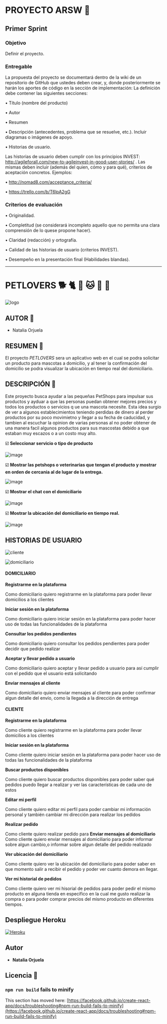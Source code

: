 #  PROYECTO ARSW :file_folder:
## Primer Sprint
### Objetivo
Definir el proyecto.
### Entregable
La propuesta del proyecto se documentará dentro de la wiki de un repositorio de GitHub que ustedes
deben crear, y, donde posteriormente se harán los aportes de código en la sección de implementación:
La definición debe contener las siguientes secciones:

• Título (nombre del producto)

• Autor

• Resumen

• Descripción (antecedentes, problema que se resuelve, etc.). Incluir diagramas o imágenes de apoyo.

• Historias de usuario.

Las historias de usuario deben cumplir con los principios INVEST: http://agileforall.com/new-to-agileinvest-in-good-user-stories/ .
Las mismas deben incluir (además del quien, cómo y para qué), criterios de aceptación concretos. 
Ejemplos:

• http://nomad8.com/acceptance_criteria/

• https://trello.com/b/T6lpA2gG

### Criterios de evaluación

• Originalidad. 

• Completitud (se considerará incompleto aquello que no permita una clara comprensión de lo quese propone hacer).

• Claridad (redacción) y ortografía.

• Calidad de las historias de usuario (criterios INVEST).

• Desempeño en la presentación final (Habilidades blandas).

________________________

# PETLOVERS :dog2: :cat2:  :dog: :cat: 	:rabbit: :hamster:

![logo](https://user-images.githubusercontent.com/54339107/173487365-1454c7be-4582-4f20-b474-69b268750f55.png)
  

## AUTOR :paw_prints:
* Natalia Orjuela 

## RESUMEN :paw_prints:
El proyecto *PETLOVERS* sera un aplicativo web en el cual se podra solicitar un producto para mascotas a domicilio, y al tener la confirmación del domicilio se 
podra visualizar la ubicación en tiempo real del domiciliario.

## DESCRIPCIÓN :paw_prints:
Este proyecto busca ayudar a las pequeñas PetShops para impulsar sus productos y ayduar a que las personas puedan obtener mejores precios y todos los productos o servicios q
ue una mascota necesite.
Esta idea surgio de ver a algunos establecimientos teniendo perdidas de dinero al perder productos por su poco movimietno y llegar a su fecha de caducidad, y tambien al escuchar 
la opinion de varias personas al no poder obtener de una manera facil algunos productos para sus mascostas debido a que estaban muy escazos o a un costo muy alto.

:ballot_box_with_check: **Seleccionar servicio o tipo de producto**

![image](https://user-images.githubusercontent.com/54339107/173489348-e954d30d-26dc-461b-a9ec-28255566b406.png)

 :ballot_box_with_check: **Mostrar las petshops o veterinarias que tengan el producto y mostrar en orden de cercania al de lugar de la entrega.**

![image](https://user-images.githubusercontent.com/54339107/173489421-bb5b1325-eadd-4fc4-9bf6-57caaf25ef3f.png)

 :ballot_box_with_check: **Mostrar el chat con el domiciliario** 
 
![image](https://user-images.githubusercontent.com/54339107/177235161-38e45a14-300c-4fda-80c5-003d6d1e2775.png)


 :ballot_box_with_check: **Mostrar la ubicación del domiciliario en tiempo real.**

![image](https://user-images.githubusercontent.com/54339107/173489174-71360ae9-5a67-419f-99ea-4b9e446aeefa.png)

## HISTORIAS DE USUARIO

![cliente](https://user-images.githubusercontent.com/54339107/173492101-f28a3a9d-5202-4426-b239-fa07a18e0679.png)

![domiciliario](https://user-images.githubusercontent.com/54339107/173492124-2f36f7b6-15ed-493d-b183-324d50f8984f.png)

#### DOMICILIARIO

**Registrarme en la plataforma**

Como domiciliario quiero registrarme en la plataforma para poder llevar domicilios a los clientes

**Iniciar sesión en la plataforma**

Como domiciliario quiero iniciar sesión en la plataforma para poder hacer uso de todas las funcionalidades de la plataforma

**Consultar los pedidos pendientes**

Como domiciliario quiero consultar los pedidos pendientes para poder decidir que pedido realizar 

**Aceptar y llevar pedido a usuario**

Como domiciliario quiero aceptar y llevar pedido a usuario para así cumplir con el pedido que el usuario está solicitando

**Enviar mensajes al cliente**

Como domiciliario quiero enviar mensajes al cliente para poder confirmar algun detalle del envío, como la llegada a la dirección de entrega

#### CLIENTE 

**Registrarme en la plataforma**

Como cliente quiero registrarme en la plataforma para poder llevar domicilios a los clientes

**Iniciar sesión en la plataforma**

Como cliente quiero iniciar sesión en la plataforma para poder hacer uso de todas las funcionalidades de la plataforma

**Buscar productos disponibles**

Como cliente quiero buscar productos disponibles para poder saber qué pedidos puedo llegar a realizar y ver las características de cada uno de estos

**Editar mi perfil**

Como cliente quiero editar mi perfil para poder cambiar mi información personal y también cambiar mi dirección para realizar los pedidos

**Realizar pedido**

Como cliente quiero realizar pedido para
**Enviar mensajes al domiciliario**
Como cliente quiero enviar mensajes al domiciliario para poder informar sobre algun cambio,o informar sobre algun detalle del pedido realizado

**Ver ubicación del domiciliario**

Como cliente quiero ver la ubicación del domiciliario para poder saber en que momento salir a recibir el pedido y poder ver cuanto demora en llegar.

**Ver mi historial de pedidos**

Como cliente quiero ver mi hisorial de pedidos para poder pedir el mismo producto en alguna tienda en especifico en la cual me gusto realizar la compra o para poder comprar precios del mismo producto en diferentes tiempos.


## Despliegue Heroku 

[![Heroku](https://www.herokucdn.com/deploy/button.png)](https://petloversfront.herokuapp.com/)


## Autor 

* **Natalia Orjuela** 


## Licencia 📌


### `npm run build` fails to minify

This section has moved here: [https://facebook.github.io/create-react-app/docs/troubleshooting#npm-run-build-fails-to-minify](https://facebook.github.io/create-react-app/docs/troubleshooting#npm-run-build-fails-to-minify)
